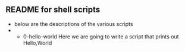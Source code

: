 ## README for shell scripts ##
* below are the descriptions of the various scripts
* - 0-hello-world
Here we are going to write a script that prints out Hello,World
